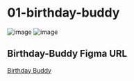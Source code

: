 # 01-birthday-buddy
![image](https://github.com/user-attachments/assets/abcb225e-7b87-45a0-b61f-70d4f17dfd7a)
![image](https://github.com/user-attachments/assets/79922a6c-36ec-4c0c-a459-d9312b624efe)

## Birthday-Buddy Figma URL
[Birthday Buddy](https://www.figma.com/file/e2vsLe9DMnXZIygNHkwGL1/Birthday-buddy?node-id=0%3A1&t=AGNWdO5QQGOoNCfD-1)
